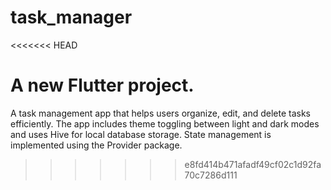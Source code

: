 # task_manager
<<<<<<< HEAD

A new Flutter project.
=======
A task management app that helps users organize, edit, and delete tasks efficiently. The app includes theme toggling between light and dark modes and uses Hive for local database storage. State management is implemented using the Provider package.
>>>>>>> e8fd414b471afadf49cf02c1d92fa70c7286d111
